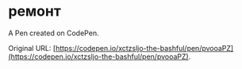 # ремонт

A Pen created on CodePen.

Original URL: [https://codepen.io/xctzsljo-the-bashful/pen/pvooaPZ](https://codepen.io/xctzsljo-the-bashful/pen/pvooaPZ).

